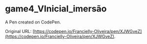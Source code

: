# game4_VInicial_imersão

A Pen created on CodePen.

Original URL: [https://codepen.io/Francielly-Oliveira/pen/XJWGveZ](https://codepen.io/Francielly-Oliveira/pen/XJWGveZ).

